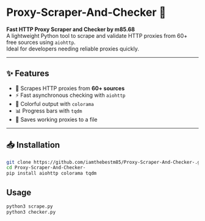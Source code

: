 # Proxy-Scraper-And-Checker 🚀

**Fast HTTP Proxy Scraper and Checker by m85.68**  
A lightweight Python tool to scrape and validate HTTP proxies from 60+ free sources using `aiohttp`.  
Ideal for developers needing reliable proxies quickly.  

---

## ✨ Features
- 🔎 Scrapes HTTP proxies from **60+ sources**  
- ⚡ Fast asynchronous checking with `aiohttp`  
- 🎨 Colorful output with `colorama`  
- 📊 Progress bars with `tqdm`  
- 💾 Saves working proxies to a file  

---

## 📥 Installation

```bash
git clone https://github.com/iamthebestm85/Proxy-Scraper-And-Checker-.git
cd Proxy-Scraper-And-Checker- 
pip install aiohttp colorama tqdm
```

## Usage 

```bash
python3 scrape.py
python3 checker.py
``` 

